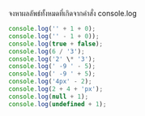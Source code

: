 จงหาผลลัพธ์ทั้งหมดที่เกิดจากคำสั่ง console.log

```js
console.log('' + 1 + 0);
console.log('' - 1 + 0));
console.log(true + false);
console.log(6 / '3');
console.log('2' \* '3');
console.log(' -9 ' - 5);
console.log(' -9 ' + 5);
console.log('4px' - 2);
console.log(2 + 4 + 'px');
console.log(null + 1);
console.log(undefined + 1);
```
